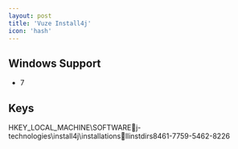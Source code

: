 ```yaml
---
layout: post
title: 'Vuze Install4j'
icon: 'hash'
---
```


## Windows Support

- 7



## Keys

HKEY_LOCAL_MACHINE\SOFTWAREj-technologies\install4j\installationsllinstdirs8461-7759-5462-8226

